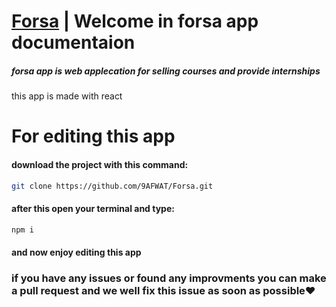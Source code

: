 # [Forsa](https://forsa-app.netlify.app) | Welcome in forsa app documentaion

##### forsa app is web applecation for selling courses and provide internships 
this app is made with react

# For editing this app

#### download the project with this command:
```bash
git clone https://github.com/9AFWAT/Forsa.git 
```

#### after this open your terminal and type:
```bash
npm i
```
#### and now enjoy editing this app

### if you have any issues or found any improvments you can make a pull request and we well fix this issue as soon as possible♥
